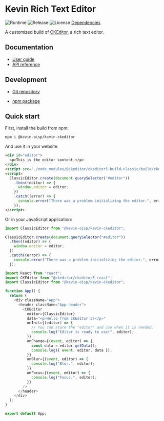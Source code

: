 # Kevin Rich Text Editor

![Runtime](https://img.shields.io/node/v/@sab-international/rich-text-editor.svg) ![Release](https://img.shields.io/npm/v/@sab-international/rich-text-editor.svg) ![License](https://img.shields.io/npm/l/@sab-international/rich-text-editor.svg) [Dependencies](https://david-dm.org/sab-international/rich-text-editor.svg)

A customized build of [CKEditor](https://ckeditor.com/ckeditor-5), a rich text editor.

## Documentation

- [User guide](https://docs.sabcomputer.com/rich-text-editor)
- [API reference](https://api.sabcomputer.com/rich-text-editor)

## Development

- [Git repository](https://github.com/KevinDangVN/ckeditor)

- [npm package](https://www.npmjs.com/package/@kevin-oisp/kevin-ckeditor)

## Quick start

First, install the build from npm:

```bash
npm i @kevin-oisp/kevin-ckeditor
```

And use it in your website:

```html
<div id="editor">
  <p>This is the editor content.</p>
</div>
<script src="./node_modules/@ckeditor/ckeditor5-build-classic/build/ckeditor.js"></script>
<script>
  ClassicEditor.create(document.querySelector("#editor"))
    .then((editor) => {
      window.editor = editor;
    })
    .catch((error) => {
      console.error("There was a problem initializing the editor.", error);
    });
</script>
```

Or in your JavaScript application:

```js
import ClassicEditor from "@kevin-oisp/kevin-ckeditor";

ClassicEditor.create(document.querySelector("#editor"))
  .then((editor) => {
    window.editor = editor;
  })
  .catch((error) => {
    console.error("There was a problem initializing the editor.", error);
  });
```

```js (ReactJS)
import React from "react";
import CKEditor from "@ckeditor/ckeditor5-react";
import ClassicEditor from "@kevin-oisp/kevin-ckeditor";

function App() {
  return (
    <div className="App">
      <header className="App-header">
        <CKEditor
          editor={ClassicEditor}
          data="<p>Hello from CKEditor 5!</p>"
          onInit={(editor) => {
            // You can store the "editor" and use when it is needed.
            console.log("Editor is ready to use!", editor);
          }}
          onChange={(event, editor) => {
            const data = editor.getData();
            console.log({ event, editor, data });
          }}
          onBlur={(event, editor) => {
            console.log("Blur.", editor);
          }}
          onFocus={(event, editor) => {
            console.log("Focus.", editor);
          }}
        />
      </header>
    </div>
  );
}

export default App;
```
